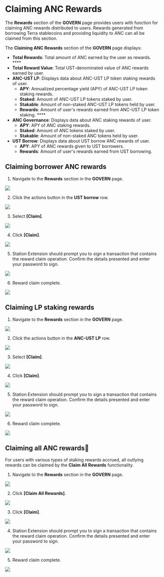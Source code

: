 # Claiming ANC Rewards

The **Rewards** section of the **GOVERN** page provides users with function for claiming ANC rewards distributed to users. Rewards generated from borrowing Terra stablecoins and providing liquidity to ANC can all be claimed from this section.

The **Claiming ANC Rewards** section of the **GOVERN** page displays:

* **Total Rewards**: Total amount of ANC earned by the user as rewards. ****
* **Total Reward Value**: Total UST-denominated value of ANC rewards earned by user. 
* **ANC-UST LP**: Displays data about ANC-UST LP token staking rewards of user. 
  * **APY**: Annualized percentage yield \(APY\) of ANC-UST LP token staking rewards. 
  * **Staked**: Amount of ANC-UST LP tokens staked by user. 
  * **Stakable**: Amount of non-staked ANC-UST LP tokens held by user. 
  * **Rewards**: Amount of user's rewards earned from ANC-UST LP token staking. ****
* **ANC Governance**: Displays data about ANC staking rewards of user. 
  * **APY**: APY of ANC staking rewards. 
  * **Staked**: Amount of ANC tokens staked by user. 
  * **Stakable**: Amount of non-staked ANC tokens held by user.
* **UST Borrow**: Displays data about UST borrow ANC rewards of user. 
  * **APY**: APY of ANC rewards given to UST borrowers. 
  * **Rewards**: Amount of user's rewards earned from UST borrowing.

## Claiming borrower ANC rewards

1. Navigate to the **Rewards** section in the **GOVERN** page.

![](../../.gitbook/assets/govern-claim-borrower-1.png)

2. Click the actions button in the **UST borrow** row.

![](../../.gitbook/assets/govern-claim-borrower-2.png)

3. Select **\[Claim\]**.

![](../../.gitbook/assets/govern-claim-borrower-3.png)

4. Click **\[Claim\]**.

![](../../.gitbook/assets/govern-claim-borrower-4.png)

5. Station Extension should prompt you to sign a transaction that contains the reward claim operation. Confirm the details presented and enter your password to sign.

![](../../.gitbook/assets/govern-claim-borrower-5.png)

6. Reward claim complete.

![](../../.gitbook/assets/govern-claim-borrower-6.png)

## Claiming LP staking rewards

1. Navigate to the **Rewards** section in the **GOVERN** page.

![](../../.gitbook/assets/govern-claim-lp-1.png)

2. Click the actions button in the **ANC-UST LP** row.

![](../../.gitbook/assets/govern-claim-lp-2.png)

3. Select **\[Claim\]**.

![](../../.gitbook/assets/govern-claim-lp-3.png)

4. Click **\[Claim\]**.

![](../../.gitbook/assets/govern-claim-lp-4.png)

5. Station Extension should prompt you to sign a transaction that contains the reward claim operation. Confirm the details presented and enter your password to sign.

![](../../.gitbook/assets/govern-claim-lp-5.png)

6. Reward claim complete.

![](../../.gitbook/assets/govern-claim-lp-6.png)

## Claiming all ANC rewards

For users with various types of staking rewards accrued, all outlying rewards can be claimed by the **Claim All Rewards** functionality.

1. Navigate to the **Rewards** section in the **GOVERN** page.

![](../../.gitbook/assets/govern-claim-all-1.png)

2. Click **\[Claim All Rewards\]**.

![](../../.gitbook/assets/govern-claim-all-2.png)

3. Click **\[Claim\]**.

![](../../.gitbook/assets/govern-claim-all-3.png)

4. Station Extension should prompt you to sign a transaction that contains the reward claim operation. Confirm the details presented and enter your password to sign.

![](../../.gitbook/assets/govern-claim-all-4.png)

5. Reward claim complete.

![](../../.gitbook/assets/govern-claim-alll-5.png)


